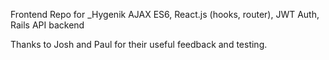 Frontend Repo for  _Hygenik
AJAX ES6, React.js (hooks, router), JWT Auth, Rails API backend

Thanks to Josh and Paul for their useful feedback and testing. 
